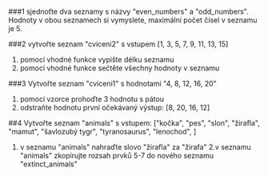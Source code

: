 ###1 
sjednoťte dva seznamy s názvy "even_numbers" a "odd_numbers". Hodnoty v obou seznamech si vymyslete, maximální počet čísel v seznamu je 5.

###2
vytvořte seznam "cviceni2" s vstupem [1, 3, 5, 7, 9, 11, 13, 15]
1. pomocí vhodné funkce vypište délku seznamu
2. pomocí vhodné funkce sečtěte všechny hodnoty v seznamu

###3
Vytvořte seznam "cviceni1" s hodnotami "4, 8, 12, 16, 20"
1. pomocí vzorce prohoďte 3 hodnotu s pátou
2. odstraňte hodnotu první
očekávaný výstup: [8, 20, 16, 12]

##4
Vytvořte seznam "animals" s vstupem: ["kočka", "pes", "slon", "žirafla", "mamut", "šavlozubý tygr", "tyranosaurus", "lenochod", ]
1. v seznamu "animals" nahraďte slovo "žirafla" za "žirafa"
2.v seznamu "animals" zkopírujte rozsah prvků 5-7 do nového seznamu "extinct_animals"